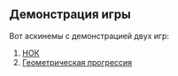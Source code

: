 ## Демонстрация игры
Вот аскинемы с демонстрацией двух игр:
1. [НОК](https://asciinema.org/a/RowMWfYnpRWmQCypk1zrSuusW)
2. [Геометрическая прогрессия](https://asciinema.org/a/AV15oLSfATmskeCVdTcr4kU1a)

